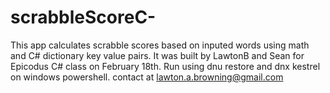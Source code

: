 # scrabbleScoreC-

This app calculates scrabble scores based on inputed words using math and C# dictionary key value pairs. It was built by LawtonB and Sean for Epicodus C# class on February 18th. Run using dnu restore and dnx kestrel on windows powershell. contact at lawton.a.browning@gmail.com
